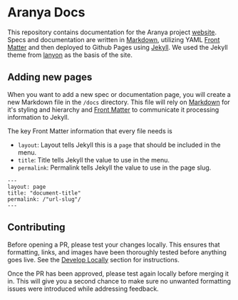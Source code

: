 # Aranya Docs
This repository contains documentation for the Aranya project [website](https://aranya-project.github.io/aranya-docs/). Specs and documentation are written in [Markdown](https://docs.github.com/en/get-started/writing-on-github/getting-started-with-writing-and-formatting-on-github/basic-writing-and-formatting-syntax), utilizing YAML [Front Matter](https://jekyllrb.com/docs/front-matter/) and then deployed to Github Pages using [Jekyll](https://jekyllrb.com/). We used the Jekyll theme from [lanyon](https://github.com/poole/lanyon) as the basis of the site.

## Adding new pages
When you want to add a new spec or documentation page, you will create a new Markdown file in the `/docs` directory. This file will rely on [Markdown](https://docs.github.com/en/get-started/writing-on-github/getting-started-with-writing-and-formatting-on-github/basic-writing-and-formatting-syntax) for it's styling and hierarchy and [Front Matter](https://jekyllrb.com/docs/front-matter/) to communicate it processing information to Jekyll.

The key Front Matter information that every file needs is
- `layout`: Layout tells Jekyll this is a `page` that should be included in the menu.
- `title`: Title tells Jekyll the value to use in the menu.
- `permalink`: Permalink tells Jekyll the value to use in the page slug.

```
---
layout: page
title: "document-title"
permalink: /"url-slug"/
---
```

## Contributing
Before opening a PR, please test your changes locally. This ensures that formatting, links, and images have been thoroughly tested before anything goes live. See the [Develop Locally](#develop-locally) section for instructions.

Once the PR has been approved, please test again locally before merging it in. This will give you a second chance to make sure no unwanted formatting issues were introduced while addressing feedback.
